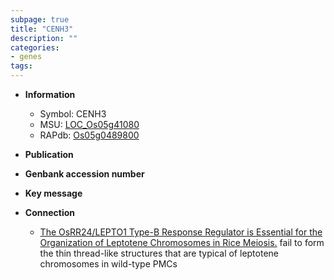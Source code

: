 ```yaml
---
subpage: true
title: "CENH3"
description: ""
categories:
- genes
tags: 
---
```


* **Information**  
    + Symbol: CENH3  
    + MSU: [LOC_Os05g41080](http://rice.plantbiology.msu.edu/cgi-bin/ORF_infopage.cgi?orf=LOC_Os05g41080)  
    + RAPdb: [Os05g0489800](http://rapdb.dna.affrc.go.jp/viewer/gbrowse_details/irgsp1?name=Os05g0489800)  

* **Publication**  

* **Genbank accession number**  

* **Key message**  

* **Connection**  
    + [The OsRR24/LEPTO1 Type-B Response Regulator is Essential for the Organization of Leptotene Chromosomes in Rice Meiosis.](PMCs) fail to form the thin thread-like structures that are typical of leptotene chromosomes in wild-type PMCs



